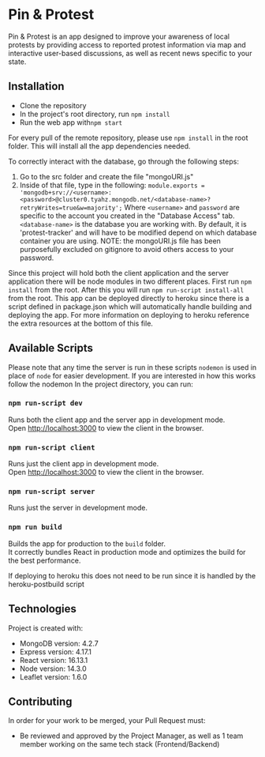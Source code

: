# Pin & Protest
Pin & Protest is an app designed to improve your awareness of local protests by providing access to reported protest information via map and interactive user-based discussions, as well as recent news specific to your state. 

## Installation 
* Clone the repository
* In the project's root directory, run `npm install`
* Run the web app with`npm start` 

For every pull of the remote repository, please use `npm install` in the root folder. This will install all the app dependencies needed.

To correctly interact with the database, go through the following steps:
1) Go to the src folder and create the file "mongoURI.js"
2) Inside of that file, type in the following: 
		`module.exports = 'mongodb+srv://<username>:<password>@cluster0.tyahz.mongodb.net/<database-name>?retryWrites=true&w=majority';` Where `<username>` and `password` are specific to the account you created in the "Database Access" tab. `<database-name>` is the database you are working with. By default, it is 'protest-tracker' and will have to be modified depend on which database container you are using.
NOTE: the mongoURI.js file has been purposefully excluded on gitignore to avoid others access to your password.


Since this project will hold both the client application and the server application there will be node modules in two different places. First run `npm install` from the root. After this you will run `npm run-script install-all` from the root. This app can be deployed directly to heroku since there is a script defined in package.json which will automatically handle building and deploying the app. For more information on deploying to heroku reference the extra resources at the bottom of this file. 

## Available Scripts

Please note that any time the server is run in these scripts `nodemon` is used in place of `node` for easier development. If you are interested in how this works follow the nodemon In the project directory, you can run:

### `npm run-script dev`

Runs both the client app and the server app in development mode.<br>
Open [http://localhost:3000](http://localhost:3000) to view the client in the browser.

### `npm run-script client`

Runs just the client app in development mode.<br>
Open [http://localhost:3000](http://localhost:3000) to view the client in the browser.


### `npm run-script server`

Runs just the server in development mode.<br>


### `npm run build`

Builds the app for production to the `build` folder.<br>
It correctly bundles React in production mode and optimizes the build for the best performance.

If deploying to heroku this does not need to be run since it is handled by the heroku-postbuild script<br>

## Technologies
Project is created with:
* MongoDB version: 4.2.7
* Express version: 4.17.1
* React version: 16.13.1
* Node version: 14.3.0
* Leaflet version: 1.6.0
	
## Contributing
In order for your work to be merged, your Pull Request must:
* Be reviewed and approved by the Project Manager, as well as 1 team member working on the same tech stack (Frontend/Backend)






